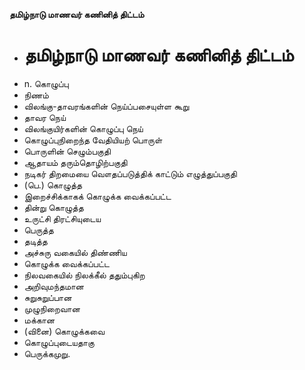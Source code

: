 **தமிழ்நாடு மாணவர் கணினித் திட்டம்**
- # தமிழ்நாடு மாணவர் கணினித் திட்டம்
- n. கொழுப்பு
- நிணம்
- விலங்கு-தாவரங்களின் நெய்ப்பசையுள்ள கூறு
- தாவர நெய்
- விலங்குயிர்களின் கொழுப்பு நெய்
- கொழுப்புநிறைந்த வேதியியற் பொருள்
- பொருளின் செழும்பகுதி
- ஆதாயம் தரும்தொழிற்பகுதி
- நடிகர் திறமையை வௌதப்படுத்திக் காட்டும் எழுத்துப்பகுதி
- (பெ.) கொழுத்த
- இறைச்சிக்காகக் கொழுக்க வைக்கப்பட்ட
- தின்று கொழுத்த
- உருட்சி திரட்சியுடைய
- பெருத்த
- தடித்த
- அச்சுரு வகையில் திண்ணிய
- கொழுக்க வைக்கப்பட்ட
- நிலவகையில் நிலக்கீல் ததும்புகிற
- அறிவுமந்தமான
- சுறுசுறுப்பான
- முழுநிறைவான
- மக்கான
- (வினை) கொழுக்கவை
- கொழுப்புடையதாகு
- பெருக்கமுறு.

